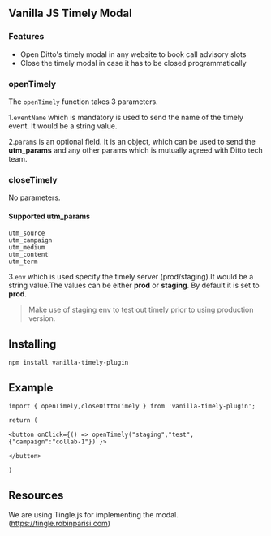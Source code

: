## Vanilla JS Timely Modal

### Features

- Open Ditto's timely modal in any website to book call advisory slots
- Close the timely modal in case it has to be closed programmatically

### openTimely

The `openTimely` function takes 3 parameters.

1.`eventName` which is mandatory is used to send the name of the timely event. It would be a string value.

2.`params` is an optional field. It is an object, which can be used to send the **utm_params** and any other params which is mutually agreed with Ditto tech team.

### closeTimely
No parameters.

#### Supported utm_params
```
utm_source
utm_campaign
utm_medium
utm_content
utm_term
```

3.`env` which is used specify the timely server (prod/staging).It would be a string value.The values can be either **prod** or **staging**. By default it is set to **prod**.

> Make use of staging env to test out timely prior to using production version.

## Installing

```
npm install vanilla-timely-plugin
```

## Example

```
import { openTimely,closeDittoTimely } from 'vanilla-timely-plugin';

return (

<button onClick={() => openTimely("staging","test",{"campaign":"collab-1"}) }>

</button>

)
```

## Resources

We are using Tingle.js for implementing the modal. (https://tingle.robinparisi.com)